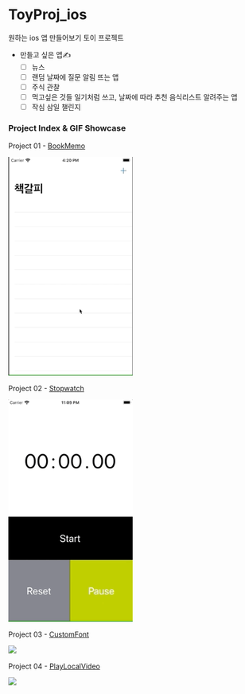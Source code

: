 # ToyProj_ios
원하는 ios 앱 만들어보기 토이 프로젝트

* 만들고 싶은 앱✍️
  - [ ] 뉴스
  - [ ] 랜덤 날짜에 질문 알림 뜨는 앱
  - [ ] 주식 관찰
  - [ ] 먹고싶은 것들 일기처럼 쓰고, 날짜에 따라 추천 음식리스트 알려주는 앱
  - [ ] 작심 삼일 챌린지

### Project Index & GIF Showcase ###

Project 01 - [BookMemo](https://github.com/heojungeun/ToyProj_ios/tree/master/BookMemo)

<img src="https://github.com/heojungeun/ToyProj_ios/blob/master/BookMemo/pj01-screenshot.gif" width="250">

Project 02 - [Stopwatch](https://github.com/heojungeun/ToyProj_ios/tree/master/firebasePush)

<img src="https://github.com/heojungeun/ToyProj_ios/blob/master/firebasePush/stopwatch.gif" width="250">

Project 03 - [CustomFont](https://github.com/heojungeun/ToyProj_ios/tree/master/CustomFont)

<img src="https://github.com/heojungeun/ToyProj_ios/blob/master/CustomFont/capture.gif" width="250">

Project 04 - [PlayLocalVideo](https://github.com/heojungeun/ToyProj_ios/tree/master/PlayLocalVideo)

<img src="https://github.com/heojungeun/ToyProj_ios/blob/master/PlayLocalVideo/capture.gif" width="250">